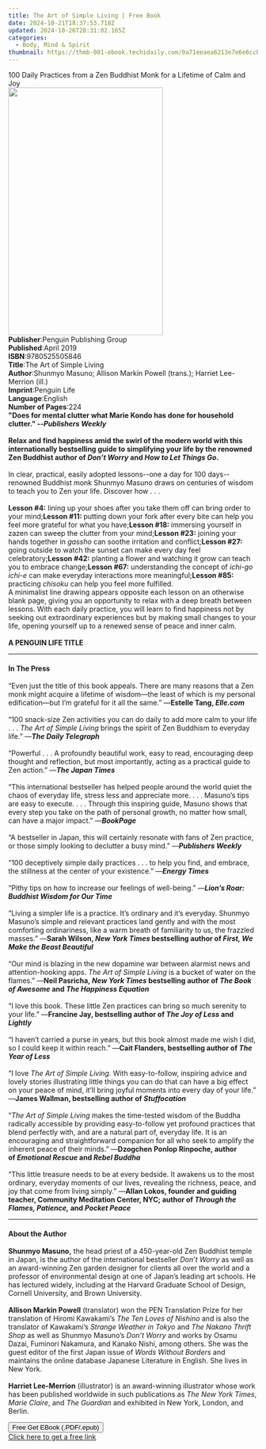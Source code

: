 ```yaml
---
title: The Art of Simple Living | Free Book
date: 2024-10-21T18:37:53.718Z
updated: 2024-10-26T20:31:02.165Z
categories:
  - Body, Mind & Spirit
thumbnail: https://thmb-001-ebook.techidaily.com/0a71eeaea6213e7e6e6ccb4a12871d92a03e1ed2039d39288529d3b96d07afc3.jpg
---
```

<main id="book-container">
  <div class="flex flex-col">
    <div class="book-brief flex-1 py-6 px-4 sm:p-6 md:py-10 md:px-8">
      <!-- brief-->
      <div class="book-brief-main">
        100 Daily Practices from a Zen Buddhist Monk for a Lifetime of Calm and
        Joy
      </div>
    </div>
    <div
      class="book-meta-info flex-1 grid gap-4 col-start-1 col-end-3 row-start-1 sm:mb-6 sm:grid-cols-4 lg:gap-6 lg:col-start-2 lg:row-end-6 lg:row-span-6 lg:mb-0"
    >
      <div
        class="book-meta-info-left place-content-center mt-4 p-4 text-sm leading-6 col-start-2 col-span-2 dark:text-slate-400"
      >
        <img
          class="w-full h-500 object-cover rounded-lg sm:h-255 sm:col-span-2 lg:col-span-full"
          src="https://img-001-ebook.techidaily.com/d9c91cf8604d6a0016fa4a44f2e5936be5c121c05aaa2a37ae010068c3956902.jpg"
          alt=""
          width="312"
          height="500"
        />
      </div>
      <div
        class="book-meta-info-right mt-2 col-start-1 row-start-2 col-span-3 self-center"
      >
        <!-- meta data  -->
        <div class="flex flex-col px-4 md:px-8">
          <div class="flex-1">
            <strong>Publisher</strong>:<span class="px-2"
              >Penguin Publishing Group</span
            >
          </div>
          <div class="flex-1">
            <strong>Published</strong>:<span class="px-2">April 2019</span>
          </div>
          <div class="flex-1">
            <strong>ISBN</strong>:<span class="px-2">9780525505846</span>
          </div>
          <div class="flex-1">
            <strong>Title</strong>:<span class="px-2"
              >The Art of Simple Living</span
            >
          </div>
          <div class="flex-1">
            <strong>Author</strong>:<span class="px-2"
              >Shunmyo Masuno; Allison Markin Powell (trans.); Harriet
              Lee-Merrion (ill.)</span
            >
          </div>
          <div class="flex-1">
            <strong>Imprint</strong>:<span class="px-2">Penguin Life</span>
          </div>
          <div class="flex-1">
            <strong>Language</strong>:<span class="px-2">English</span>
          </div>
          <div class="flex-1">
            <strong>Number of Pages</strong>:<span class="px-2">224</span>
          </div>
        </div>
      </div>
    </div>
    <div class="book-description flex-1 py-6 px-4 sm:p-6 md:py-10 md:px-8">
      <div class="book-description-main">
        <div accordion-content="" id="description">
          <b
            >"Does for mental clutter what Marie Kondo has done for household
            clutter." --<i>Publishers Weekly</i><br /><br />Relax and find
            happiness amid the swirl of the modern world with this
            internationally bestselling guide to simplifying your life by the
            renowned Zen Buddhist author of <i>Don’t Worry </i>and
            <i>How to Let Things Go</i>.</b
          ><br /><br />In clear, practical, easily adopted lessons--one a day
          for 100 days--renowned Buddhist monk Shunmyo Masuno draws on centuries
          of wisdom to teach you to Zen your life. Discover how . . .<br /><br /><b
            >Lesson #4:</b
          >
          lining up your shoes after you take them off can bring order to your
          mind;<b>Lesson #11: </b>putting down your fork after every bite can
          help you feel more grateful for what you have;<b>Lesson #18: </b
          >immersing yourself in zazen can sweep the clutter from your mind;<b
            >Lesson #23:</b
          >
          joining your hands together in <i>gassho</i> can soothe irritation and
          conflict;<b>Lesson #27: </b>going outside to watch the sunset can make
          every day feel celebratory;<b>Lesson #42:</b> planting a flower and
          watching it grow can teach you to embrace change;<b>Lesson #67:</b>
          understanding the concept of <i>ichi-go ichi-e</i> can make everyday
          interactions more meaningful;<b>Lesson #85:</b> practicing
          <i>chisoku</i> can help you feel more fulfilled.<br />A minimalist
          line drawing appears opposite each lesson on an otherwise blank page,
          giving you an opportunity to relax with a deep breath between lessons.
          With each daily practice, you will learn to find happiness not by
          seeking out extraordinary experiences but by making small changes to
          your life, opening yourself up to a renewed sense of peace and inner
          calm.<br /><br /><b>A PENGUIN LIFE TITLE</b>
        </div>
        <div class="accordion-fader"></div>
      </div>
    </div>
    <div class="book-excerpts flex-1 py-6 px-4 sm:p-6 md:py-10 md:px-8">
      <!-- excerpts-->
      <div class="book-excerpts-main">
        <hr />
        <h4 class="placeholder placeholder-heading">
          <span>In The Press</span>
        </h4>
        <p>
          “Even just&nbsp;the title of this book appeals. There are many reasons
          that a Zen monk might acquire a&nbsp;lifetime of wisdom—the least of
          which is my personal edification—but I’m grateful for it all the
          same.” —<b>Estelle Tang, <i>Elle.com</i></b
          ><br /><br />“100 snack-size Zen activities you can do daily to add
          more calm to your life . . . <i>The Art of Simple Living </i>brings
          the spirit of Zen Buddhism to everyday life.” —<b
            ><i>The Daily Telegraph</i></b
          ><br /><br />“Powerful . . . A profoundly beautiful work, easy to
          read, encouraging deep thought and reflection, but most importantly,
          acting as a practical guide to Zen action.” —<b
            ><i>The Japan Times</i></b
          ><br /><br />“This in­ternational bestseller has helped people around
          the world quiet the chaos of everyday life, stress less and appreciate
          more. . . . Masuno’s tips are easy to execute. . . . Through this
          inspiring guide, Masuno shows that every step you take on the path of
          personal growth, no matter how small, can have a major impact.” —<b
            ><i>BookPage</i></b
          ><br /><br />“A bestseller in Japan, this will certainly resonate with
          fans of Zen practice, or those simply looking to declutter a busy
          mind.” —<b><i>Publishers Weekly</i></b
          ><br /><br />“100 deceptively simple daily practices . . . to help you
          find, and embrace, the stillness at the center of your existence.” —<b
            ><i>Energy Times</i></b
          ><br /><br />“Pithy tips on how to increase our feelings of
          well-being.” ―<b><i>Lion’s Roar: Buddhist Wisdom for Our Time</i></b
          ><br /><br />“Living a simpler life is a practice. It’s ordinary and
          it’s everyday. Shunmyo Masuno’s simple and relevant practices land
          gently and with the most comforting ordinariness, like a warm breath
          of familiarity to us, the frazzled masses.” —<b
            >Sarah Wilson, <i>New York Times </i>bestselling author of
            <i>First, We Make the Beast Beautiful</i></b
          ><br /><br />“Our mind is blazing in the new dopamine war between
          alarmist news and attention-hooking apps.
          <i>The Art of Simple Living</i> is a bucket of water on the flames.”
          —<b
            >Neil Pasricha,&nbsp;<i>New York Times&nbsp;</i>bestselling author
            of&nbsp;<i>The Book of Awesome&nbsp;</i>and&nbsp;<i
              >The Happiness Equation<br /><br /></i></b
          >“I love this book. These little Zen practices can bring so much
          serenity to your life.” —<b
            >Francine Jay, bestselling author of <i>The Joy of Less </i>and
            <i>Lightly</i></b
          ><br /><br />“I haven’t carried a purse in years, but this book almost
          made me wish I did, so I could keep it within reach.” —<b
            >Cait Flanders, bestselling author of <i>The Year of Less</i></b
          ><br /><br />“I love&nbsp;<i>The Art of Simple Living.</i>&nbsp;With
          easy-to-follow, inspiring advice and lovely stories illustrating
          little things you can do that can have a big effect on your peace of
          mind, it’ll bring joyful moments into every day of your life.” —<b
            >James Wallman, bestselling author of&nbsp;<i>Stuffocation</i></b
          ><br /><br />“<i><i>The Art of Simple Living</i></i> makes the
          time-tested wisdom of the Buddha radically accessible by providing
          easy-to-follow yet profound practices that blend perfectly with, and
          are a natural part of, everyday life. It is an encouraging and
          straightforward companion for all who seek to amplify the inherent
          peace of their minds.” —<b
            ><b>Dzogchen Ponlop Rinpoche, author of</b
            ><i
              ><b>&nbsp;<i>Emotional Rescue&nbsp;</i></b></i
            ><b>and&nbsp;</b
            ><i
              ><b><i>Rebel Buddha</i></b
              ><br /></i></b
          ><br />“This little treasure needs to be at every bedside. It awakens
          us to the most ordinary, everyday moments of our lives, revealing the
          richness, peace, and joy that come from living simply.” —<b
            >Allan Lokos, founder and guiding teacher, Community Meditation
            Center, NYC; author of<i
              >&nbsp;Through the Flames, Patience,&nbsp;</i
            >and&nbsp;<i>Pocket Peace</i></b
          >
        </p>
      </div>
    </div>
    <div class="book-about-author flex-1 py-6 px-4 sm:p-6 md:py-10 md:px-8">
      <!-- about author-->
      <div class="book-main-author-main">
        <hr />
        <h4 class="placeholder placeholder-heading">
          <span>About the Author</span>
        </h4>
        <p>
          <b>Shunmyo Masuno,</b> the head priest of a 450-year-old Zen Buddhist
          temple in Japan, is the author of the international bestseller
          <i>Don’t Worry </i>as well as an award-winning Zen garden designer for
          clients all over the world and a professor of environmental design at
          one of Japan’s leading art schools. He has lectured widely, including
          at the Harvard Graduate School of Design, Cornell University, and
          Brown University.<br /><br /><b>Allison Markin Powell</b> (translator)
          won the PEN Translation Prize for her translation of Hiromi Kawakami’s
          <i>The Ten Loves of Nishino</i> and is also&nbsp;the translator of
          Kawakami’s <i>Strange Weather in Tokyo </i>and<i>
            The Nakano Thrift Shop</i
          >
          as well as Shunmyo Masuno’s <i>Don’t Worry </i>and works by Osamu
          Dazai, Fuminori Nakamura, and Kanako Nishi, among others. She was the
          guest editor of the first Japan issue of
          <i>Words Without Borders</i> and maintains the online database
          Japanese Literature in English. She lives in New York.<br /><br /><b
            >Harriet Lee-Merrion</b
          >
          (illustrator) is an award-winning illustrator whose work has been
          published worldwide in such publications as <i>The New York Times</i>,
          <i>Marie Claire</i>, and <i>The Guardian</i> and exhibited in New
          York, London, and Berlin.
        </p>
      </div>
    </div>
    <div class="book-free-get flex-1 py-6 px-4 sm:p-6 md:py-10 md:px-8">
      <button
        id="btn-free-get"
        class="bg-blue-500 hover:bg-blue-700 text-white font-bold py-2 px-4 rounded"
      >
        Free Get EBook (.PDF/.epub)
      </button>
      <div id="countdown-display" class="px-2 text-lg mt-2"></div>
      <a
        id="free-link"
        class="hidden bg-blue-500 hover:bg-blue-700 text-white font-bold py-2 px-4 rounded"
        href="https://www.ebooks.com/en-us/book/96304665/the-art-of-simple-living/shunmyo-masuno/"
        target="_blank"
        >Click here to get a free link</a
      >
    </div>
    <script>
      let countdownTime = 0;
      let countdownInterval = null;
      document
        .getElementById('btn-free-get')
        .addEventListener('click', startCountdown);
      function startCountdown() {
        countdownTime = new Date().getTime() + 60000 * 3;
        countdownInterval = setInterval(updateCountdown, 1000);
        document.getElementById('btn-free-get').disabled = true;
        document
          .getElementById('btn-free-get')
          .classList.add('bg-gray-500', 'cursor-not-allowed');
      }
      function updateCountdown() {
        let currentTime = new Date().getTime();
        let timeLeft = countdownTime - currentTime;
        let secondsLeft = Math.floor(timeLeft / 1000);
        document.getElementById('countdown-display').innerHTML =
          `Remaining time: ${secondsLeft} seconds.`;
        if (secondsLeft <= 0) {
          clearInterval(countdownInterval);
          document.getElementById('btn-free-get').classList.add('hidden');
          document.getElementById('free-link').classList.remove('hidden');
          document.getElementById('countdown-display').innerHTML = '';
        }
      }
    </script>
  </div>
</main>

<ins class="adsbygoogle"
      style="display:block"
      data-ad-client="ca-pub-7571918770474297"
      data-ad-slot="8358498916"
      data-ad-format="auto"
      data-full-width-responsive="true"></ins>
    